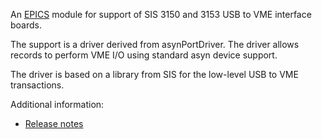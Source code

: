 An [EPICS](http://www.aps.anl.gov/epics/) 
module for support of SIS 3150 and 3153 USB to VME interface boards.

The support is a driver derived from asynPortDriver.
The driver allows records to perform VME I/O using standard asyn device support.

The driver is based on a library from SIS for the low-level USB to VME transactions.

Additional information:
* [Release notes](RELEASE.md)
